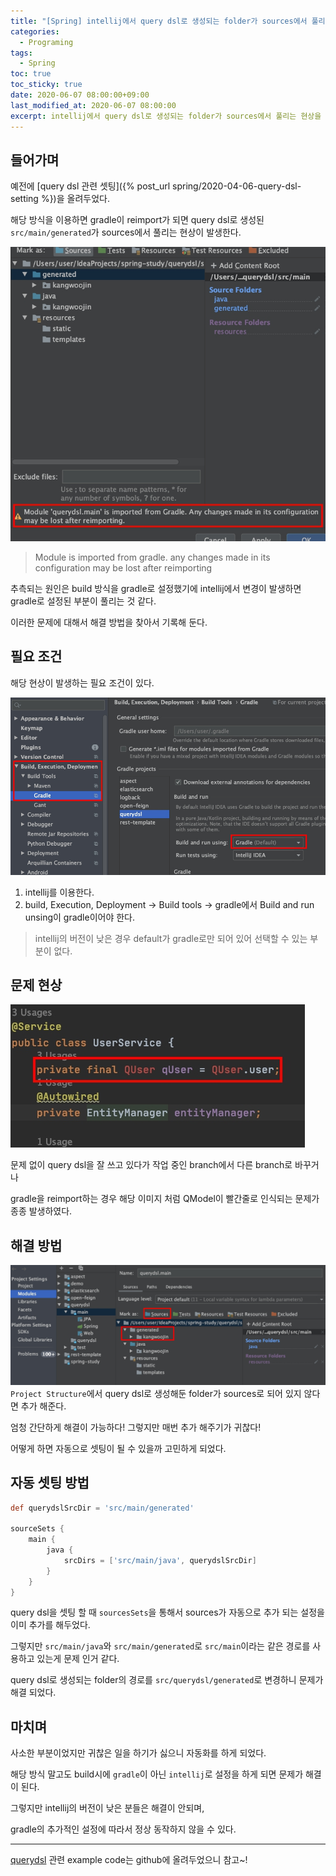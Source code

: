 ```yaml
---
title: "[Spring] intellij에서 query dsl로 생성되는 folder가 sources에서 풀리는 현상을 해결" 
categories:
  - Programing
tags:
  - Spring
toc: true
toc_sticky: true
date: 2020-06-07 08:00:00+09:00 
last_modified_at: 2020-06-07 08:00:00
excerpt: intellij에서 query dsl로 생성되는 folder가 sources에서 풀리는 현상을 해결 해보자.
---
```


## 들어가며
예전에 [query dsl 관련 셋팅]({% post_url spring/2020-04-06-query-dsl-setting %})을 올려두었다.

해당 방식을 이용하면 gradle이 reimport가 되면 query dsl로 생성된 `src/main/generated`가 sources에서 풀리는 현상이 발생한다.

![build](/assets/images/spring/module-reimport.jpg)

>Module is imported from gradle. any changes made in its configuration may be lost after reimporting

추측되는 원인은 build 방식을 gradle로 설정했기에 intellij에서 변경이 발생하면 gradle로 설정된 부분이 풀리는 것 같다.
 
이러한 문제에 대해서 해결 방법을 찾아서 기록해 둔다.
 
## 필요 조건
해당 현상이 발생하는 필요 조건이 있다.

![build](/assets/images/spring/query-dsl-build.jpg)

1. intellij를 이용한다.
2. build, Execution, Deployment -> Build tools -> gradle에서 Build and run unsing이 gradle이어야 한다.
 
>intellij의 버전이 낮은 경우 default가 gradle로만 되어 있어 선택할 수 있는 부분이 없다.

## 문제 현상
![notFoundQModel](/assets/images/spring/not-found-qmodel.jpg) 

문제 없이 query dsl을 잘 쓰고 있다가 작업 중인 branch에서 다른 branch로 바꾸거나 

gradle을 reimport하는 경우 해당 이미지 처럼 QModel이 빨간줄로 인식되는 문제가 종종 발생하였다.

## 해결 방법
![module-sources](/assets/images/spring/module-sources.jpg)
`Project Structure`에서 query dsl로 생성해둔 folder가 sources로 되어 있지 않다면 추가 해준다.

엄청 간단하게 해결이 가능하다! 그렇지만 매번 추가 해주기가 귀찮다!

어떻게 하면 자동으로 셋팅이 될 수 있을까 고민하게 되었다.

## 자동 셋팅 방법
```groovy
def querydslSrcDir = 'src/main/generated'

sourceSets {
    main {
        java {
            srcDirs = ['src/main/java', querydslSrcDir]
        }
    }
}
```

query dsl을 셋팅 할 때 `sourcesSets`을 통해서 sources가 자동으로 추가 되는 설정을 이미 추가를 해두었다.

그렇지만 `src/main/java`와 `src/main/generated`로 `src/main`이라는 같은 경로를 사용하고 있는게 문제 인거 같다.

query dsl로 생성되는 folder의 경로를 `src/querydsl/generated`로 변경하니 문제가 해결 되었다.

## 마치며
사소한 부분이었지만 귀찮은 일을 하기가 싫으니 자동화를 하게 되었다.

해당 방식 말고도 build시에 `gradle`이 아닌 `intellij`로 설정을 하게 되면 문제가 해결이 된다.

그렇지만 intellij의 버전이 낮은 분들은 해결이 안되며,
 
gradle의 추가적인 설정에 따라서 정상 동작하지 않을 수 있다.

- - - 
[querydsl](https://github.com/KangWooJin/spring-study/tree/master/querydsl)
관련 example code는 github에 올려두었으니 참고~!
 